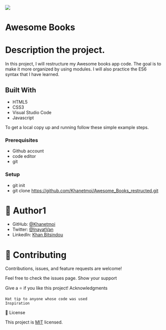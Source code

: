 ![](https://img.shields.io/badge/Microverse-blueviolet)

# Awesome Books

# Description the project.
In this project, I will restructure my Awesome books app code. The goal is to make it more organized by using modules. I will also practice the ES6 syntax that I have learned.
   


## Built With
   -  HTML5
   -  CSS3
   -  Visual Studio Code
   -  Javascript


To get a local copy up and running follow these simple example steps.

### Prerequisites
- Github account
- code editor
- git


### Setup
- git init
- git clone https://github.com/Khanetmoi/Awesome_Books_restructed.git


    
    
# 👤 Author1

   - GitHub: [@Khanetmoi](https://github.com/Khanetmoi)
   - Twitter: [@InayatVan](https://twitter.com/InayatVan)
   - LinkedIn: [Khan Bitsindou](https://www.linkedin.com/in/khan-bitsindou-b37178228/)
 

# 🤝 Contributing

Contributions, issues, and feature requests are welcome!

Feel free to check the issues page.
Show your support

Give a ⭐️ if you like this project!
Acknowledgments

    Hat tip to anyone whose code was used
    Inspiration
   

📝 License

This project is [MIT](./MIT.md) licensed.

